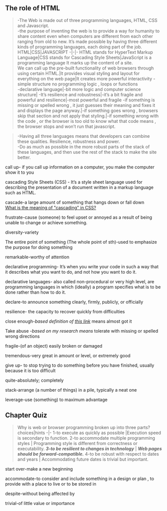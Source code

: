 ## The role of HTML
> -The Web is made out of three programming languages, HTML, CSS and Javascript.  
-the purpose of inventing the web is to provide a way for humanity to share content even when computers are different from each other ranging from old to new. It’s made possible by having three different kinds of programming languages, each doing part of the job.
> HTML|CSS|JAVASCRIPT
> -|-|-
> HTML stands for HyperText Markup Language|CSS stands for Cascading Style Sheets|JavaScript is a programming language
> It marks up the content of a site.<br>We can call up the pre-built functionality of web browsers through using certain HTML.|It provides visual styling and layout for everything on the web page|It creates more powerful interactivity
> -simple structure no programming logic , loops or functions <br> -declarative language|-bit more logic and computer science structure|
> -It’s resilience and robustness|-it’s a bit fragile and powerful and resilience|-most powerful and fragile
> -if something is missing or spelled wrong , it just guesses their meaning and fixes it and displays the page anyway.|-if something goes wrong , browsers skip that section and not apply that styling.|-if something wrong with the code , or the browser is too old to know what that code means , the browser stops and won’t run that javascript.

> -Having all three languages means that developers can combine these qualities. Resilience, robustness and power.  
> -Do as much as possible in the more robust parts of the stack of these languages, and then use the rest of the stack to make the site better.

call up- if you call up information on a computer, you make the computer show it to you

cascading Style Sheets (CSS) - It’s a style sheet language used for describing the presentation of a document written in a markup language such as HTML.

cascade-a large amount of something that hangs down or fall down  
[What is the meaning of "cascading" in CSS?](https://stackoverflow.com/questions/1043001/what-is-the-meaning-of-cascading-in-css)

frustrate-cause (someone) to feel upset or annoyed as a result of being unable to change or achieve something.

diversity-variety

The entire point of something (The whole point of sth)-used to emphasize the purpose for doing something

remarkable-worthy of attention

declarative programming- It’s when you write your code in such a way that it describes what you want to do, and not how you want to do it.

declarative languages- also called non-procedural or very high level, are programming languages in which (ideally) a program specifies what is to be done rather than how to do it.

declare-to announce something clearly, firmly, publicly, or officially

resilience- the capacity to recover quickly from difficulties

close enough-*based definition of [this link](https://hinative.com/en-US/questions/2761637)* means almost got it

Take abuse -*based on my research means* tolerate with missing or spelled wrong directions

fragile-(of an object) easily broken or damaged

tremendous-very great in amount or level, or extremely good

give up- to stop trying to do something before you have finished, usually because it is too difficult

quite-absolutely; completely

stack-arrange (a number of things) in a pile, typically a neat one

leverage-use (something) to maximum advantage
## Chapter Quiz
> Why is web or browser programming broken up into three parts?  
> choices|hints
> -|-
> 1-to execute as quickly as possible |Execution speed is secondary to function.
> 2-to accommodate multiple programming styles | Programming style is different from correctness or executability.
> ***3-to be resilient to changes in technology*** | ***Web pages should be forward-compatible.***
> 4-to be robust with respect to dates and years | Accommodating future dates is trivial but important.

start over-make a new beginning

accommodate-to consider and include something in a design or plan , to provide with a place to live or to be stored in

despite-without being affected by

trivial-of little value or importance